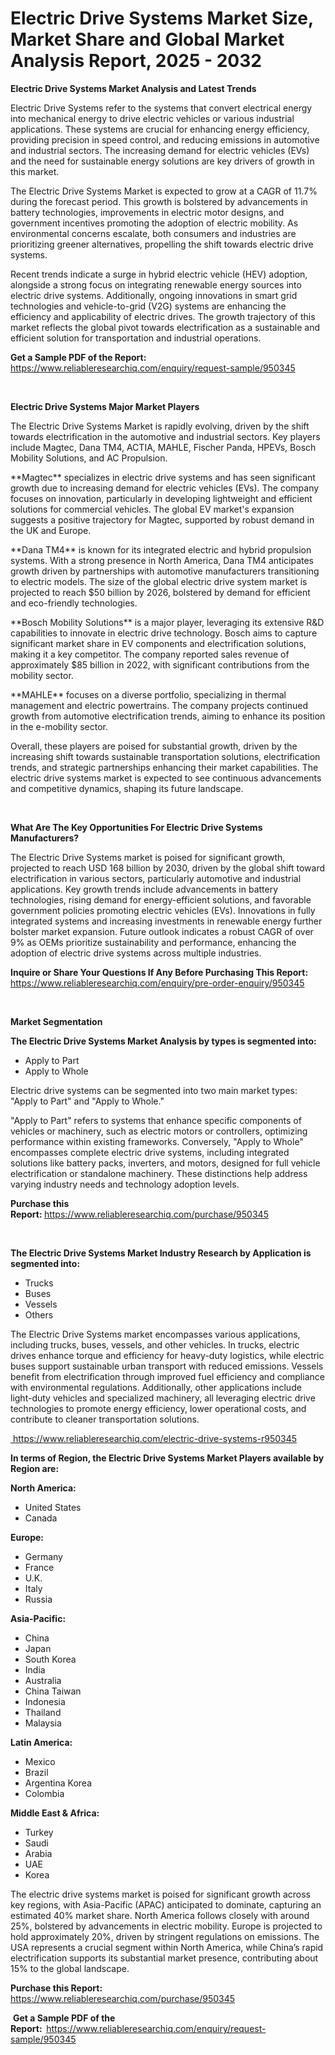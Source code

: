 <p><h1>Electric Drive Systems Market Size, Market Share and Global Market Analysis Report, 2025 - 2032</h1></p><p><strong>Electric Drive Systems Market Analysis and Latest Trends</strong></p>
<p><p>Electric Drive Systems refer to the systems that convert electrical energy into mechanical energy to drive electric vehicles or various industrial applications. These systems are crucial for enhancing energy efficiency, providing precision in speed control, and reducing emissions in automotive and industrial sectors. The increasing demand for electric vehicles (EVs) and the need for sustainable energy solutions are key drivers of growth in this market.</p><p>The Electric Drive Systems Market is expected to grow at a CAGR of 11.7% during the forecast period. This growth is bolstered by advancements in battery technologies, improvements in electric motor designs, and government incentives promoting the adoption of electric mobility. As environmental concerns escalate, both consumers and industries are prioritizing greener alternatives, propelling the shift towards electric drive systems.</p><p>Recent trends indicate a surge in hybrid electric vehicle (HEV) adoption, alongside a strong focus on integrating renewable energy sources into electric drive systems. Additionally, ongoing innovations in smart grid technologies and vehicle-to-grid (V2G) systems are enhancing the efficiency and applicability of electric drives. The growth trajectory of this market reflects the global pivot towards electrification as a sustainable and efficient solution for transportation and industrial operations.</p></p>
<p><strong>Get a Sample PDF of the Report:&nbsp;</strong> <a href="https://www.reliableresearchiq.com/enquiry/request-sample/950345?utm_campaign=2946&utm_medium=2&utm_source=Github&utm_content=ia&utm_term=18042025&utm_id=electric-drive-systems">https://www.reliableresearchiq.com/enquiry/request-sample/950345</a></p>
<p>&nbsp;</p>
<p><strong>Electric Drive Systems Major Market Players</strong></p>
<p><p>The Electric Drive Systems Market is rapidly evolving, driven by the shift towards electrification in the automotive and industrial sectors. Key players include Magtec, Dana TM4, ACTIA, MAHLE, Fischer Panda, HPEVs, Bosch Mobility Solutions, and AC Propulsion.</p><p>**Magtec** specializes in electric drive systems and has seen significant growth due to increasing demand for electric vehicles (EVs). The company focuses on innovation, particularly in developing lightweight and efficient solutions for commercial vehicles. The global EV market's expansion suggests a positive trajectory for Magtec, supported by robust demand in the UK and Europe.</p><p>**Dana TM4** is known for its integrated electric and hybrid propulsion systems. With a strong presence in North America, Dana TM4 anticipates growth driven by partnerships with automotive manufacturers transitioning to electric models. The size of the global electric drive system market is projected to reach $50 billion by 2026, bolstered by demand for efficient and eco-friendly technologies.</p><p>**Bosch Mobility Solutions** is a major player, leveraging its extensive R&D capabilities to innovate in electric drive technology. Bosch aims to capture significant market share in EV components and electrification solutions, making it a key competitor. The company reported sales revenue of approximately $85 billion in 2022, with significant contributions from the mobility sector.</p><p>**MAHLE** focuses on a diverse portfolio, specializing in thermal management and electric powertrains. The company projects continued growth from automotive electrification trends, aiming to enhance its position in the e-mobility sector.</p><p>Overall, these players are poised for substantial growth, driven by the increasing shift towards sustainable transportation solutions, electrification trends, and strategic partnerships enhancing their market capabilities. The electric drive systems market is expected to see continuous advancements and competitive dynamics, shaping its future landscape.</p></p>
<p>&nbsp;</p>
<p><strong>What Are The Key Opportunities For Electric Drive Systems Manufacturers?</strong></p>
<p><p>The Electric Drive Systems market is poised for significant growth, projected to reach USD 168 billion by 2030, driven by the global shift toward electrification in various sectors, particularly automotive and industrial applications. Key growth trends include advancements in battery technologies, rising demand for energy-efficient solutions, and favorable government policies promoting electric vehicles (EVs). Innovations in fully integrated systems and increasing investments in renewable energy further bolster market expansion. Future outlook indicates a robust CAGR of over 9% as OEMs prioritize sustainability and performance, enhancing the adoption of electric drive systems across multiple industries.</p></p>
<p><strong>Inquire or Share Your Questions If Any Before Purchasing This Report:</strong> <a href="https://www.reliableresearchiq.com/enquiry/pre-order-enquiry/950345?utm_campaign=2946&utm_medium=2&utm_source=Github&utm_content=ia&utm_term=18042025&utm_id=electric-drive-systems">https://www.reliableresearchiq.com/enquiry/pre-order-enquiry/950345</a></p>
<p>&nbsp;</p>
<p><strong>Market Segmentation</strong></p>
<p><strong>The Electric Drive Systems Market Analysis by types is segmented into:</strong></p>
<p><ul><li>Apply to Part</li><li>Apply to Whole</li></ul></p>
<p><p>Electric drive systems can be segmented into two main market types: "Apply to Part" and "Apply to Whole." </p><p>"Apply to Part" refers to systems that enhance specific components of vehicles or machinery, such as electric motors or controllers, optimizing performance within existing frameworks. Conversely, "Apply to Whole" encompasses complete electric drive systems, including integrated solutions like battery packs, inverters, and motors, designed for full vehicle electrification or standalone machinery. These distinctions help address varying industry needs and technology adoption levels.</p></p>
<p><strong>Purchase this Report:&nbsp;</strong><a href="https://www.reliableresearchiq.com/purchase/950345?utm_campaign=2946&utm_medium=2&utm_source=Github&utm_content=ia&utm_term=18042025&utm_id=electric-drive-systems">https://www.reliableresearchiq.com/purchase/950345</a></p>
<p>&nbsp;</p>
<p><strong>The Electric Drive Systems Market Industry Research by Application is segmented into:</strong></p>
<p><ul><li>Trucks</li><li>Buses</li><li>Vessels</li><li>Others</li></ul></p>
<p><p>The Electric Drive Systems market encompasses various applications, including trucks, buses, vessels, and other vehicles. In trucks, electric drives enhance torque and efficiency for heavy-duty logistics, while electric buses support sustainable urban transport with reduced emissions. Vessels benefit from electrification through improved fuel efficiency and compliance with environmental regulations. Additionally, other applications include light-duty vehicles and specialized machinery, all leveraging electric drive technologies to promote energy efficiency, lower operational costs, and contribute to cleaner transportation solutions.</p></p>
<p><a href="https://www.reliableresearchiq.com/electric-drive-systems-r950345?utm_campaign=2946&utm_medium=2&utm_source=Github&utm_content=ia&utm_term=18042025&utm_id=electric-drive-systems">&nbsp;https://www.reliableresearchiq.com/electric-drive-systems-r950345</a></p>
<p><strong>In terms of Region, the Electric Drive Systems Market Players available by Region are:</strong></p>
<p>
    <p> <strong> North America: </strong>
        <ul>
            <li>United States</li>
            <li>Canada</li>
        </ul>
        </p> 
    <p> <strong> Europe: </strong>
        <ul>
            <li>Germany</li>
            <li>France</li>
            <li>U.K.</li>
            <li>Italy</li>
            <li>Russia</li>
        </ul>
        </p> 
    <p> <strong> Asia-Pacific: </strong>
        <ul>
            <li>China</li>
            <li>Japan</li>
            <li>South Korea</li>
            <li>India</li>
            <li>Australia</li>
            <li>China Taiwan</li>
            <li>Indonesia</li>
            <li>Thailand</li>
            <li>Malaysia</li>
        </ul>
        </p> 
    <p> <strong> Latin America: </strong>
        <ul>
            <li>Mexico</li>
            <li>Brazil</li>
            <li>Argentina Korea</li>
            <li>Colombia</li>
        </ul>
        </p> 
    <p> <strong> Middle East & Africa: </strong>
        <ul>
            <li>Turkey</li>
            <li>Saudi</li>
            <li>Arabia</li>
            <li>UAE</li>
            <li>Korea</li>
        </ul>
    </p>
    </p>
<p><p>The electric drive systems market is poised for significant growth across key regions, with Asia-Pacific (APAC) anticipated to dominate, capturing an estimated 40% market share. North America follows closely with around 25%, bolstered by advancements in electric mobility. Europe is projected to hold approximately 20%, driven by stringent regulations on emissions. The USA represents a crucial segment within North America, while China’s rapid electrification supports its substantial market presence, contributing about 15% to the global landscape.</p></p>
<p><strong>Purchase this Report: </strong><a href="https://www.reliableresearchiq.com/purchase/950345?utm_campaign=2946&utm_medium=2&utm_source=Github&utm_content=ia&utm_term=18042025&utm_id=electric-drive-systems">https://www.reliableresearchiq.com/purchase/950345</a></p>
<p>&nbsp;<strong>Get a Sample PDF of the Report:&nbsp;&nbsp;</strong><a href="https://www.reliableresearchiq.com/enquiry/request-sample/950345?utm_campaign=2946&utm_medium=2&utm_source=Github&utm_content=ia&utm_term=18042025&utm_id=electric-drive-systems">https://www.reliableresearchiq.com/enquiry/request-sample/950345</a></p>
<p><strong></strong></p>
<p><p></p><p></p><p></p></p>